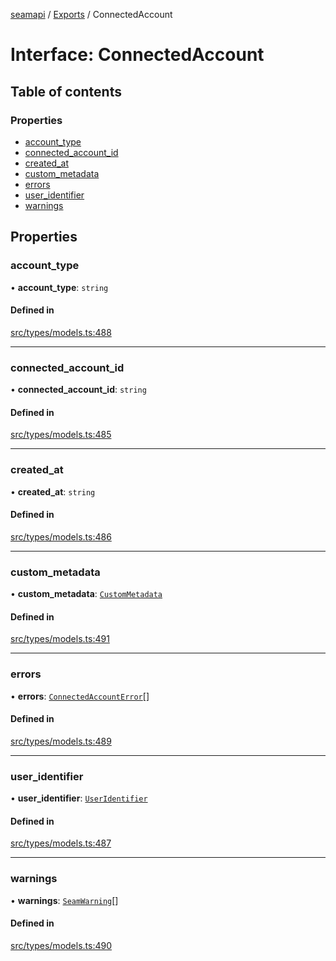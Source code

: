 [seamapi](../README.md) / [Exports](../modules.md) / ConnectedAccount

# Interface: ConnectedAccount

## Table of contents

### Properties

- [account\_type](ConnectedAccount.md#account_type)
- [connected\_account\_id](ConnectedAccount.md#connected_account_id)
- [created\_at](ConnectedAccount.md#created_at)
- [custom\_metadata](ConnectedAccount.md#custom_metadata)
- [errors](ConnectedAccount.md#errors)
- [user\_identifier](ConnectedAccount.md#user_identifier)
- [warnings](ConnectedAccount.md#warnings)

## Properties

### account\_type

• **account\_type**: `string`

#### Defined in

[src/types/models.ts:488](https://github.com/seamapi/javascript/blob/main/src/types/models.ts#L488)

___

### connected\_account\_id

• **connected\_account\_id**: `string`

#### Defined in

[src/types/models.ts:485](https://github.com/seamapi/javascript/blob/main/src/types/models.ts#L485)

___

### created\_at

• **created\_at**: `string`

#### Defined in

[src/types/models.ts:486](https://github.com/seamapi/javascript/blob/main/src/types/models.ts#L486)

___

### custom\_metadata

• **custom\_metadata**: [`CustomMetadata`](../modules.md#custommetadata)

#### Defined in

[src/types/models.ts:491](https://github.com/seamapi/javascript/blob/main/src/types/models.ts#L491)

___

### errors

• **errors**: [`ConnectedAccountError`](ConnectedAccountError.md)[]

#### Defined in

[src/types/models.ts:489](https://github.com/seamapi/javascript/blob/main/src/types/models.ts#L489)

___

### user\_identifier

• **user\_identifier**: [`UserIdentifier`](UserIdentifier.md)

#### Defined in

[src/types/models.ts:487](https://github.com/seamapi/javascript/blob/main/src/types/models.ts#L487)

___

### warnings

• **warnings**: [`SeamWarning`](SeamWarning.md)[]

#### Defined in

[src/types/models.ts:490](https://github.com/seamapi/javascript/blob/main/src/types/models.ts#L490)
